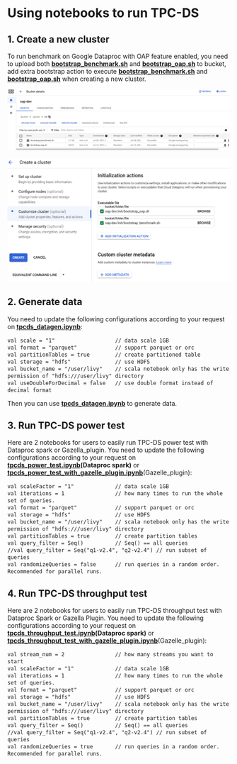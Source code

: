 # Using notebooks to run TPC-DS

## 1. Create a new cluster

To run benchmark on Google Dataproc with OAP feature enabled, you need to upload 
both **[bootstrap_benchmark.sh](../benchmark/bootstrap_benchmark.sh)** and **[bootstrap_oap.sh](../bootstrap_oap.sh)** to bucket, 
add extra bootstrap action to execute **[bootstrap_benchmark.sh](../benchmark/bootstrap_benchmark.sh)** and **[bootstrap_oap.sh](../bootstrap_oap.sh)** when creating a new cluster.

![upload_init_script and install_benchmark.sh](../imgs/upload_scripts_to_bucket.png)

![Add bootstrap action](../imgs/add_scripts.png)

## 2. Generate data

You need to update the following configurations according to your request on **[tpcds_datagen.ipynb](./tpcds_datagen_Dataproc.ipynb)**:
```
val scale = "1"                   // data scale 1GB
val format = "parquet"            // support parquet or orc
val partitionTables = true        // create partitioned table
val storage = "hdfs"              // use HDFS
val bucket_name = "/user/livy"    // scala notebook only has the write permission of "hdfs:///user/livy" directory
val useDoubleForDecimal = false   // use double format instead of decimal format
```
Then you can use **[tpcds_datagen.ipynb](./tpcds_datagen_Dataproc.ipynb)** to generate data.

## 3. Run TPC-DS power test

Here are 2 notebooks for users to easily run TPC-DS power test with Dataproc spark or Gazella_plugin.
You need to update the following configurations according to your request on **[tpcds_power_test.ipynb](./tpcds_power_test_Dataproc.ipynb)(Dataproc spark)** or **[tpcds_power_test_with_gazelle_plugin.ipynb](./tpcds_power_test_with_gazelle_plugin_Dataproc.ipynb)**(Gazelle_plugin):
```
val scaleFactor = "1"             // data scale 1GB
val iterations = 1                // how many times to run the whole set of queries.
val format = "parquet"            // support parquet or orc
val storage = "hdfs"              // use HDFS
val bucket_name = "/user/livy"    // scala notebook only has the write permission of "hdfs:///user/livy" directory
val partitionTables = true        // create partition tables
val query_filter = Seq()          // Seq() == all queries
//val query_filter = Seq("q1-v2.4", "q2-v2.4") // run subset of queries
val randomizeQueries = false      // run queries in a random order. Recommended for parallel runs.
```

## 4. Run TPC-DS throughput test

Here are 2 notebooks for users to easily run TPC-DS throughput test with Dataproc Spark or Gazella Plugin.
You need to update the following configurations according to your request on **[tpcds_throughput_test.ipynb](./tpcds_throughput_test_Dataproc.ipynb)(Dataproc spark)** or **[tpcds_throughput_test_with_gazelle_plugin.ipynb](./tpcds_throughput_test_with_gazelle_plugin_Dataproc.ipynb)**(Gazelle_plugin):
```
val stream_num = 2                // how many streams you want to start 
val scaleFactor = "1"             // data scale 1GB
val iterations = 1                // how many times to run the whole set of queries.
val format = "parquet"            // support parquet or orc
val storage = "hdfs"              // use HDFS
val bucket_name = "/user/livy"    // scala notebook only has the write permission of "hdfs:///user/livy" directory
val partitionTables = true        // create partition tables
val query_filter = Seq()          // Seq() == all queries
//val query_filter = Seq("q1-v2.4", "q2-v2.4") // run subset of queries
val randomizeQueries = true       // run queries in a random order. Recommended for parallel runs.
```
